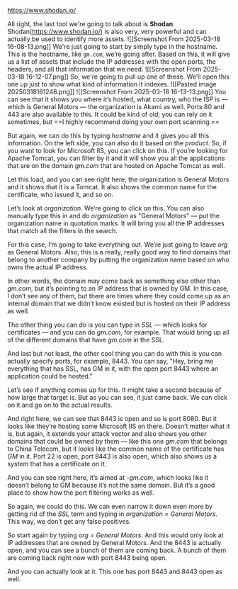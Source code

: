 

https://www.shodan.io/

All right, the last tool we're going to talk about is **Shodan**. Shodan(https://www.shodan.io/) is also very, very powerful and can actually be used to identify more assets.
![[Screenshot From 2025-03-18 16-08-13.png]]
We're just going to start by simply type in the hostname. This is the hostname, like `gm.com`, we’re going after. Based on this, it will give us a list of assets that include the IP addresses with the open ports, the headers, and all that information that we need.
![[Screenshot From 2025-03-18 16-12-07.png]]
So, we're going to pull up one of these. We’ll open this one up just to show what kind of information it indexes.
![[Pasted image 20250318161248.png]]
![[Screenshot From 2025-03-18 16-13-13.png]]
You can see that it shows you where it’s hosted, what country, who the ISP is — which is General Motors — the organization is Akami as well. Ports 80 and 443 are also available to this. It could be kind of old; you can rely on it sometimes, but ==I highly recommend doing your own port scanning.==

But again, we can do this by typing _hostname_ and it gives you all this information. On the left side, you can also do it based on the _product_. So, if you want to look for Microsoft IIS, you can click on this. If you’re looking for Apache Tomcat, you can filter by it and it will show you all the applications that are on the domain _gm.com_ that are hosted on Apache Tomcat as well.


Let this load, and you can see right here, the organization is General Motors and it shows that it is a Tomcat. It also shows the common name for the certificate, who issued it, and so on.

Let’s look at _organization_. We’re going to click on this. You can also manually type this in and do _organization_ as "General Motors" — put the organization name in quotation marks. It will bring you all the IP addresses that match all the filters in the search.

For this case, I’m going to take everything out. We’re just going to leave _org_ as General Motors. Also, this is a really, really good way to find domains that belong to another company by putting the organization name based on who owns the actual IP address.

In other words, the domain may come back as something else other than _gm.com_, but it’s pointing to an IP address that is owned by GM. In this case, I don’t see any of them, but there are times where they could come up as an internal domain that we didn’t know existed but is hosted on their IP address as well.

The other thing you can do is you can type in _SSL_ — which looks for certificates — and you can do _gm.com_, for example. That would bring up all of the different domains that have _gm.com_ in the SSL.

And last but not least, the other cool thing you can do with this is you can actually specify ports, for example, 8443. You can say, "Hey, bring me everything that has SSL, has GM in it, with the open port 8443 where an application could be hosted."

Let’s see if anything comes up for this. It might take a second because of how large that target is. But as you can see, it just came back. We can click on it and go on to the actual results.

And right here, we can see that 8443 is open and so is port 8080. But it looks like they’re hosting some Microsoft IIS on there. Doesn’t matter what it is, but again, it extends your attack vector and also shows you other domains that could be owned by them — like this one _gm.com_ that belongs to China Telecom, but it looks like the common name of the certificate has _GM_ in it. Port 22 is open, port 8443 is also open, which also shows us a system that has a certificate on it.

And you can see right here, it’s aimed at _-gm.com_, which looks like it doesn’t belong to GM because it’s not the same domain. But it’s a good place to show how the port filtering works as well.

So again, we could do this. We can even narrow it down even more by getting rid of the _SSL_ term and typing in _organization = General Motors_. This way, we don’t get any false positives.

So start again by typing _org = General Motors_. And this would only look at IP addresses that are owned by General Motors. And the 8443 is actually open, and you can see a bunch of them are coming back. A bunch of them are coming back right now with port 8443 being open.

And you can actually look at it. This one has port 8443 and 8443 open as well.